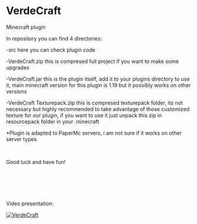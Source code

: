# VerdeCraft
Minecraft plugin

In repository you can find 4 directories:

  -src              here you can check plugin code

  -VerdeCraft.zip   this is compresed full project if you want to make some upgrades

  -VerdeCraft.jar   this is the plugin itself, add it to your plugins directory to use it,
                  main minecraft version for this plugin is 1.19 but it possibly works on other versions
                  
  -VerdeCraft Texturepack.zip   this is compresed texturepack folder, its not necessary but highly recommended 
                              to take advantage of those customized texture for our plugin, 
                              if you want to use it just unpack this zip in resourcepack folder in your .minecraft
                  
*Plugin is adapted to PaperMc servers, i am not sure if it works on other server types.        

<br />    

Good luck and have fun!

<br />  
<br />  
<br />  
<br />  



Video presentation:

[![VerdeCraft](https://img.youtube.com/vi/oQ2xUcVYId8/0.jpg)](https://www.youtube.com/watch?v=oQ2xUcVYId8)

